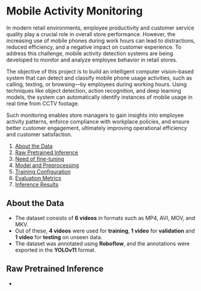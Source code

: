 # Mobile Activity Monitoring
In modern retail environments, employee productivity and customer service quality play a crucial role in overall store performance. However, the increasing use of mobile phones during work hours can lead to distractions, reduced efficiency, and a negative impact on customer experience. To address this challenge, mobile activity detection systems are being developed to monitor and analyze employee behavior in retail stores.

The objective of this project is to build an intelligent computer vision–based system that can detect and classify mobile phone usage activities, such as calling, texting, or browsing—by employees during working hours. Using techniques like object detection, action recognition, and deep learning models, the system can automatically identify instances of mobile usage in real time from CCTV footage.

Such monitoring enables store managers to gain insights into employee activity patterns, enforce compliance with workplace policies, and ensure better customer engagement, ultimately improving operational efficiency and customer satisfaction.

1. [About the Data](#about-the-data)
2. [Raw Pretrained Inference](#raw-pretrained-inference)
3. [Need of fine-tuning](#need-for-fine-tuning)
4. [Model and Preprocessing](#model-and-preprocessing)
5. [Training Configuration](#training-configuration)
6. [Evaluation Metrics](#evaluation-metrics)
7. [Inference Results](#inference-results)


## About the Data
- The dataset consists of **6 videos** in formats such as MP4, AVI, MOV, and MKV.
- Out of these, **4 videos** were used for **training**, **1 video** for **validation** and **1 video** for **testing** on unseen data.
- The dataset was annotated using **Roboflow**, and the annotations were exported in the **YOLOv11** format.

## Raw Pretrained Inference
- 
